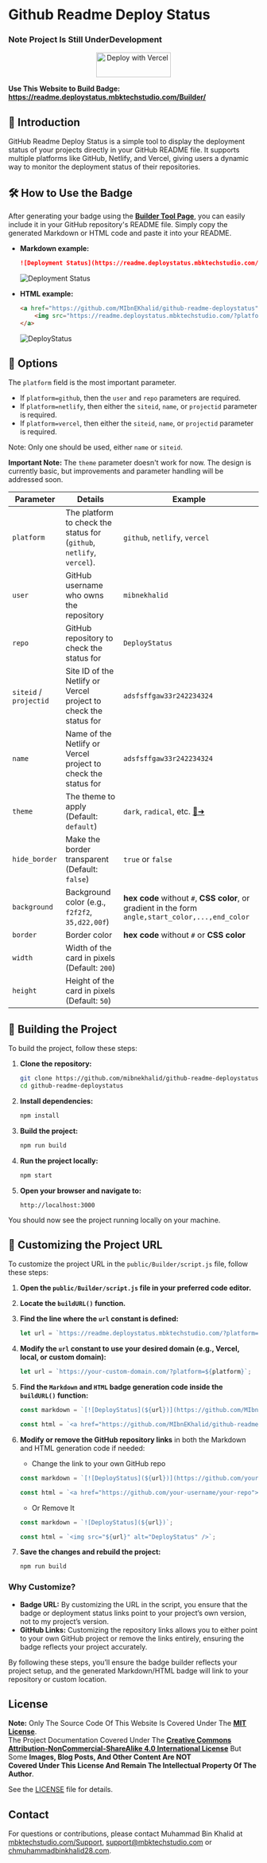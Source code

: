 # Github Readme Deploy Status

### Note Project Is Still UnderDevelopment

<p style="text-align:center"> 
    <a href="https://vercel.com/new/clone?repository-url=https://github.com/mibnekhalid/github-readme-deploystatus">
        <img src="https://vercel.com/button" alt="Deploy with Vercel" width="150" height="50" />
    </a>
</p>

**Use This Website to Build Badge: https://readme.deploystatus.mbktechstudio.com/Builder/**


## 🚀 Introduction
GitHub Readme Deploy Status is a simple tool to display the deployment status of your projects directly in your GitHub README file. It supports multiple platforms like GitHub, Netlify, and Vercel, giving users a dynamic way to monitor the deployment status of their repositories.


## 🛠 How to Use the Badge

After generating your badge using the **[Builder Tool Page](https://readme.deploystatus.mbktechstudio.com/Builder/)**, you can easily include it in your GitHub repository's README file. Simply copy the generated Markdown or HTML code and paste it into your README.

- **Markdown example:**
  ```markdown
  ![Deployment Status](https://readme.deploystatus.mbktechstudio.com/?platform=github&user=mibnekhalid&repo=MIbnEKhalid.github.io&background=fff&hide_border=false&border=ff0&width=200&height=50)
  ```
  ![Deployment Status](https://readme.deploystatus.mbktechstudio.com/?platform=github&user=mibnekhalid&repo=MIbnEKhalid.github.io&background=fff&hide_border=false&border=ff0&width=200&height=50)
- **HTML example:**

  ```html
  <a href="https://github.com/MIbnEKhalid/github-readme-deploystatus">
      <img src="https://readme.deploystatus.mbktechstudio.com/?platform=github&user=mibnekhalid&repo=MIbnEKhalid.github.io&background=000&hide_border=true&border=ff0" alt="DeployStatus" />
  </a>
  ```
     <img src="https://readme.deploystatus.mbktechstudio.com/?platform=github&user=mibnekhalid&repo=MIbnEKhalid.github.io&background=000&hide_border=true&border=ff0" alt="DeployStatus" />

 

 


## 🔧 Options

The `platform` field is the most important parameter.

- If `platform=github`, then the `user` and `repo` parameters are required.
- If `platform=netlify`, then either the `siteid`, `name`, or `projectid` parameter is required.
- If `platform=vercel`, then either the `siteid`, `name`, or `projectid` parameter is required.

Note: Only one should be used, either `name` or `siteid`.

**Important Note:** The `theme` parameter doesn't work for now. The design is currently basic, but improvements and parameter handling will be addressed soon.

| Parameter       | Details                                                                 | Example                                                                                          |
|-----------------|-------------------------------------------------------------------------|--------------------------------------------------------------------------------------------------|
| `platform`      | The platform to check the status for (`github`, `netlify`, `vercel`).  | `github`, `netlify`, `vercel`                                                                    |
| `user`          | GitHub username who owns the repository                                | `mibnekhalid`                                                                                    |
| `repo`          | GitHub repository to check the status for                              | `DeployStatus`                                                                                   |
| `siteid` / `projectid`       | Site ID of the Netlify or Vercel project to check the status for        | `adsfsffgaw33r242234324`                                                                         |
| `name`          | Name of the Netlify or Vercel project to check the status for           | `adsfsffgaw33r242234324`                                                                         |
| `theme`         | The theme to apply (Default: `default`)                                 | `dark`, `radical`, etc. [🎨➜](./docs/themes.md)                                                   |
| `hide_border`   | Make the border transparent (Default: `false`)                          | `true` or `false`                                                                                |
| `background`    | Background color (e.g., `f2f2f2`, `35,d22,00f`)                         | **hex code** without `#`, **CSS color**, or gradient in the form `angle,start_color,...,end_color` |
| `border`        | Border color                                                            | **hex code** without `#` or **CSS color**                                                        |
| `width`         | Width of the card in pixels (Default: `200`)                            |                                                                                                  |
| `height`        | Height of the card in pixels (Default: `50`)                            |                                                                                                  |


## 🚀 Building the Project

To build the project, follow these steps:

1. **Clone the repository:**
    ```sh
    git clone https://github.com/mibnekhalid/github-readme-deploystatus.git
    cd github-readme-deploystatus
    ```

2. **Install dependencies:**
    ```sh
    npm install
    ```

3. **Build the project:**
    ```sh
    npm run build
    ```

4. **Run the project locally:**
    ```sh
    npm start
    ```

5. **Open your browser and navigate to:**
    ```
    http://localhost:3000
    ```

You should now see the project running locally on your machine.

## 🔧 Customizing the Project URL

To customize the project URL in the `public/Builder/script.js` file, follow these steps:

1. **Open the `public/Builder/script.js` file in your preferred code editor.**

2. **Locate the `buildURL()` function.**

3. **Find the line where the `url` constant is defined:**
    ```js
    let url = `https://readme.deploystatus.mbktechstudio.com/?platform=${platform}`;
    ```

4. **Modify the `url` constant to use your desired domain (e.g., Vercel, local, or custom domain):**
    ```js
    let url = `https://your-custom-domain.com/?platform=${platform}`;
    ```

5. **Find the `Markdown` and `HTML` badge generation code inside the `buildURL()` function:**
   ```js
   const markdown = `[![DeployStatus](${url})](https://github.com/MIbnEKhalid/github-readme-deploystatus)`;

   const html = `<a href="https://github.com/MIbnEKhalid/github-readme-deploystatus"><img src="${url}" alt="DeployStatus" /></a>`; 
   ```

6. **Modify or remove the GitHub repository links** in both the Markdown and HTML generation code if needed:
   - Change the link to your own GitHub repo
   ```js
   const markdown = `[![DeployStatus](${url})](https://github.com/your-username/your-repo)`;
   
   const html = `<a href="https://github.com/your-username/your-repo"><img src="${url}" alt="DeployStatus" /></a>`;
   ```
   - Or Remove It
   ```js
   const markdown = `![DeployStatus](${url})`;
   
   const html = `<img src="${url}" alt="DeployStatus" />`;
   ```



7. **Save the changes and rebuild the project:**
    ```sh
    npm run build
    ```

### Why Customize?
   - **Badge URL:** By customizing the URL in the script, you ensure that the badge or deployment status links point to your project’s own version, not to my project’s version.   
   - **GitHub Links:** Customizing the repository links allows you to either point to your own GitHub project or remove the links entirely, ensuring the badge reflects your project accurately.


By following these steps, you’ll ensure the badge builder reflects your project setup, and the generated Markdown/HTML badge will link to your repository or custom location.


 
 
## License
 

**Note:** Only The Source Code Of This Website Is Covered Under The **[MIT License](https://opensource.org/license/mit)**.  
The Project Documentation Covered Under The **[Creative Commons Attribution-NonCommercial-ShareAlike 4.0 International License](https://creativecommons.org/licenses/by-nc-sa/4.0/)** But Some **Images, Blog Posts, And Other Content Are NOT  
Covered Under This License And Remain The Intellectual Property Of The Author**.

See the [LICENSE](LICENSE.md) file for details.
 
## Contact

For questions or contributions, please contact Muhammad Bin Khalid at [mbktechstudio.com/Support](https://mbktechstudio.com/Support/?Project=github-readme-deploystatus), [support@mbktechstudio.com](mailto:support@mbktechstudio.com) or [chmuhammadbinkhalid28.com](mailto:chmuhammadbinkhalid28.com).




<!--
https://github.com/copilot/c/d3b24c13-dacb-40a2-b3b3-5d6d60e16fd2



how to install node js on windows without admin rights
To install Node.js on Windows without admin rights, you can follow these steps:

Download the Node.js binary (.zip) from the official Node.js website.
Extract the contents of the zip file to a directory where you have write access.
Add the path to the extracted node.exe and npm (inside the node_modules) to your user PATH environment variable.
Here's a more detailed step-by-step guide:

Go to the Node.js downloads page.
Choose the zip archive for Windows (either 32-bit or 64-bit depending on your system).
Download the zip file to a location where you have write permissions.
Extract the contents of the zip file to a directory (e.g., C:\Users\YourUsername\nodejs).
Open a command prompt and run the following commands to add Node.js to your PATH:
setx PATH "%PATH%;C:\Users\YourUsername\nodejs"
Open a new command prompt and verify the installation by running:
cmd
node -v
npm -v
This should allow you to use Node.js and npm without needing admin rights.


C:\Users\TEMP.MAJUISB>node -v
v22.12.0



PS Z:\github-readme-deploystatus-main> npm run build
npm : File C:\Users\TEMP.MAJUISB\nodejs\npm.ps1 cannot be loaded. The file C:\Users\TEMP.MAJUISB\nodejs\npm.ps1 is not digitally signed. You cannot run 
this script on the current system. For more information about running scripts and setting execution policy, see about_Execution_Policies at 
https:/go.microsoft.com/fwlink/?LinkID=135170.
At line:1 char:1
+ npm run build
+ ~~~
    + CategoryInfo          : SecurityError: (:) [], PSSecurityException
    + FullyQualifiedErrorId : UnauthorizedAccess
The error you're encountering is related to the PowerShell execution policy, which prevents the running of scripts that are not digitally signed. You can bypass this by temporarily allowing the execution of unsigned scripts within your current PowerShell session.

Here are the steps to bypass the restriction:

Open PowerShell as a normal user (not as an administrator).
Run the following command to temporarily set the execution policy for the current session:
Set-ExecutionPolicy -Scope Process -ExecutionPolicy Bypass
After setting the execution policy, try running your npm command again:
npm run build
This will allow you to execute the npm script without requiring admin rights or changing the system-wide execution policy.

power shell run command?
To run a command in PowerShell, simply open PowerShell and type the command followed by Enter. For example, to display the current directory, you would type:

Get-Location
If you need to run a script or command with specific execution policies, you can adjust the policy for the session:

PowerShell
Set-ExecutionPolicy -Scope Process -ExecutionPolicy Bypass
<your-command-here>
Replace <your-command-here> with the command you wish to execute.

i mean how toopen powershell with window+r
To open PowerShell using the Windows + R shortcut, follow these steps:

Press Windows + R on your keyboard. This will open the Run dialog.
Type powershell in the Run dialog box.
Press Enter or click OK.
This will launch a new PowerShell window.

PS C:\Users\TEMP.MAJUISB> Set-ExecutionPolicy -Scope Process -ExecutionPolicy Bypass

Execution Policy Change
The execution policy helps protect you from scripts that you do not trust. Changing the execution policy might expose
you to the security risks described in the about_Execution_Policies help topic at
https:/go.microsoft.com/fwlink/?LinkID=135170. Do you want to change the execution policy?
[Y] Yes  [A] Yes to All  [N] No  [L] No to All  [S] Suspend  [?] Help (default is "N"):
When prompted to confirm the execution policy change, type Y and press Enter to proceed:

[Y] Yes  [A] Yes to All  [N] No  [L] No to All  [S] Suspend  [?] Help (default is "N"): Y
Once you confirm, you should be able to run your npm command without issues.

PS Z:\github-readme-deploystatus-main> node index.js
node:internal/modules/esm/resolve:857
  throw new ERR_MODULE_NOT_FOUND(packageName, fileURLToPath(base), null);
        ^

Error [ERR_MODULE_NOT_FOUND]: Cannot find package 'express' imported from Z:\github-readme-deploystatus-main\index.js
    at moduleResolve (node:internal/modules/esm/resolve:926:18)
    at defaultResolve (node:internal/modules/esm/resolve:1056:11)
    at ModuleLoader.defaultResolve (node:internal/modules/esm/loader:654:12)
    at #cachedDefaultResolve (node:internal/modules/esm/loader:603:25)
    at ModuleLoader.resolve (node:internal/modules/esm/loader:586:38)
    at ModuleLoader.getModuleJobForImport (node:internal/modules/esm/loader:242:38)
    at ModuleJob._link (node:internal/modules/esm/module_job:135:49) {
  code: 'ERR_MODULE_NOT_FOUND'

Node.js v22.12.0
The error indicates that the express package is not installed. You can install it using npm.

Open PowerShell and navigate to your project directory. Then run:

npm install express
After the installation completes, try running your script again:

node index.js
This should resolve the ERR_MODULE_NOT_FOUND error.

PS Z:\github-readme-deploystatus-main> npm install express
npm : File C:\Users\TEMP.MAJUISB\nodejs\npm.ps1 cannot be loaded. The file C:\Users\TEMP.MAJUISB\nodejs\npm.ps1 is not digitally signed. You cannot run 
this script on the current system. For more information about running scripts and setting execution policy, see about_Execution_Policies at 
https:/go.microsoft.com/fwlink/?LinkID=135170.
At line:1 char:1
+ npm install express
+ ~~~
    + CategoryInfo          : SecurityError: (:) [], PSSecurityException
    + FullyQualifiedErrorId : UnauthorizedAccess
To bypass the script execution policy issue, you can run npm install using the node executable directly:

node -e "require('child_process').execSync('npm install express', {stdio: 'inherit'})"
This should allow you to install the express package without encountering the execution policy error.
-->


<!--
async function loadTheme() {
  const response = await fetch('themes.json');
  const themes = await response.json();
  const themeSelect = document.getElementById('theme');
  const backgroundInput = document.getElementById('background');
  const borderInput = document.getElementById('border');

  // Populate theme options from JSON
  for (const theme in themes) {
      const option = document.createElement('option');
      option.value = theme;
      option.textContent = theme.charAt(0).toUpperCase() + theme.slice(1);
      themeSelect.appendChild(option);
  }

  themeSelect.addEventListener('change', () => {
      const selectedTheme = themeSelect.value;
      if (themes[selectedTheme]) {
          backgroundInput.value = themes[selectedTheme].background;
          borderInput.value = themes[selectedTheme].border;
      }
  });
}

document.addEventListener('DOMContentLoaded', loadTheme);

-->
